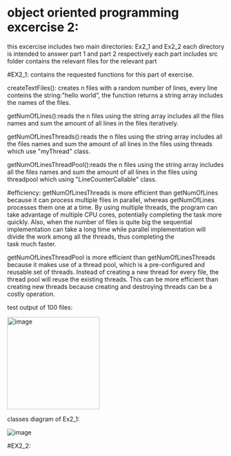 # object oriented programming excercise 2:
this excercise includes two main directories: Ex2_1 and Ex2_2
each directory is intended to answer part 1 and part 2 respectively
each part includes src folder contains the relevant files for the relevant part

#EX2_1:
contains the requested functions for this part of exercise.

createTextFiles(): creates n files with a random number of lines, every line conteins the string:"hello world", the function returns a string array includes
the names of the files.

getNumOfLines():reads the n files using the string array includes all the files names and sum the amount of all lines in the files iteratively. 

getNumOfLinesThreads():reads the n files using the string array includes all the files names and sum the amount of all lines in the files using threads
which use "myThread" class.

getNumOfLinesThreadPool():reads the n files using the string array includes all the files names and sum the amount of all lines in the files
using threadpool which using "LineCounterCallable" class.

#efficiency:
getNumOfLinesThreads is more efficient than getNumOfLines because it can process multiple files in parallel, whereas getNumOfLines processes them one at a time.
By using multiple threads, the program can take advantage of multiple CPU cores, potentially completing the task more quickly.
Also, when the number of files is quite big the sequential implementation can take a long time while parallel implementation will
divide the work among all the threads, thus completing the task much faster.

getNumOfLinesThreadPool is more efficient than getNumOfLinesThreads because it makes use of a thread pool, which is a pre-configured and reusable set of threads. Instead of creating a new thread for every file, the thread pool will reuse the existing threads. This can be more efficient than creating new threads because creating and destroying threads can be a costly operation.

test output of 100 files:

<img width="214" alt="image" src="https://user-images.githubusercontent.com/117980808/211850147-3a922f78-c9d6-4b81-aa10-835841ce159b.png">

classes diagram of Ex2_1:

![image](https://user-images.githubusercontent.com/117980808/211852668-bf84ac63-a1f0-4f32-856f-6b20bc0a16f5.png)




#EX2_2:


